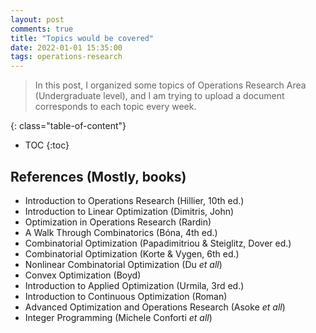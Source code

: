 ```yaml
---
layout: post
comments: true
title: "Topics would be covered"
date: 2022-01-01 15:35:00
tags: operations-research
---
```


> In this post, I organized some topics of Operations Research Area (Undergraduate level), and I am trying to upload a document corresponds to each topic every week.  


<!--more-->

{: class="table-of-content"}
* TOC
{:toc}

## References (Mostly, books)

* Introduction to Operations Research (Hillier, 10th ed.)
* Introduction to Linear Optimization (Dimitris, John)
* Optimization in Operations Research (Rardin)
* A Walk Through Combinatorics (Bóna, 4th ed.)
* Combinatorial Optimization (Papadimitriou & Steiglitz, Dover ed.)
* Combinatorial Optimization (Korte & Vygen, 6th ed.)
* Nonlinear Combinatorial Optimization (Du _et all_) 
* Convex Optimization (Boyd)
* Introduction to Applied Optimization (Urmila, 3rd ed.)
* Introduction to Continuous Optimization (Roman)
* Advanced Optimization and Operations Research (Asoke _et all_)
* Integer Programming (Michele Conforti _et all_)
